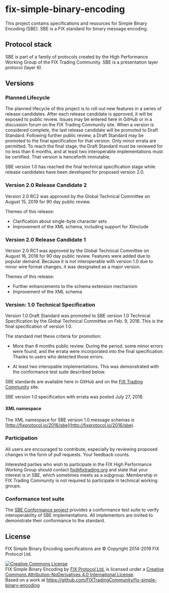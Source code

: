 # fix-simple-binary-encoding

This project contains specifications and resources for Simple Binary Encoding (SBE).
SBE is a FIX standard for binary message encoding. 

## Protocol stack
SBE is part of a family of protocols created by the High Performance Working Group
 of the FIX Trading Community. SBE is a presentation layer protocol (layer 6).

## Versions

### Planned Lifecycle

The planned lifecycle of this project is to roll out new features in a series of release candidates. After each release candidate is approved, it will be exposed to public review. Issues may be entered here in GitHub or in a discussion forum on the FIX Trading Community site. When a version is considered complete, the last release candidate will be promoted to Draft Standard. Following further public review, a Draft Standard may be promoted to the final specification for that version. Only minor errata are permitted. To reach the final stage, the Draft Standard must be reviewed for no less than 6 months, and at least two interoperable implementations must be certified. That version is henceforth immutable.

SBE version 1.0 has reached the final technical specification stage while release candidates have been developed for proposed version 2.0. 

### Version 2.0 Release Candidate 2

Version 2.0 RC2 was approved by the Global Technical Committee on August 15, 2019 for 90 day public review. 

Themes of this release:

* Clarification about single-byte character sets
* Improvement of the XML schema, including support for XIinclude

### Version 2.0 Release Candidate 1

Version 2.0 RC1 was approved by the Global Technical Committee on August 16, 2018 for 90 day public review. Features were added due to popular demand. Because it is not interoperable with version 1.0 due to minor wire format changes, it was designated as a major version.

Themes of this release:

* Further enhancements to the schema extension mechanism
* Improvement of the XML schema

### Version: 1.0 Technical Specification
Version 1.0 Draft Standard was promoted to SBE version 1.0 Technical Specification by the Global Technical Committee on Feb. 9, 2016. This is the final specification of version 1.0.

The standard met these criteria for promotion:
* More than 6 months public review. During the period, some minor errors were found, and the errata were incorporated into the final specification. Thanks to users who detected those errors.

* At least two interopable implementations. This was demonstrated with the conformance test suite described below.

SBE standards are available here in GitHub and on the [FIX Trading Community](http://www.fixtradingcommunity.org/pg/structure/tech-specs/simple-binary-encoding) site. 

SBE version 1.0 specification with errata was posted July 27, 2018.

#### XML namespace
The XML namespace for SBE version 1.0 message schemas is [http://fixprotocol.io/2016/sbe](http://fixprotocol.io/2016/sbe).

### Participation
All users are encouraged to contribute, especially by reviewing proposed changes in the form of pull requests. Your feedback counts.

Interested parties who wish to participate in the FIX High Performance Working Group should contact fix@fixtrading.org and state that your interest is in SBE, which sometimes meets as a subgroup. Membership in FIX Trading Community is not required to participate in technical working groups.

### Conformance test suite
The [SBE Conformance project](https://github.com/FIXTradingCommunity/fix-sbe-conformance) provides a conformance test suite to verify interoperability of SBE implementations. All implementors are invited to demonstrate their conformance to the standard.

## License
FIX Simple Binary Encoding specifications are © Copyright 2014-2019 FIX Protocol Ltd.

<a rel="license" href="http://creativecommons.org/licenses/by-nd/4.0/"><img alt="Creative Commons License" style="border-width:0" src="https://i.creativecommons.org/l/by-nd/4.0/88x31.png" /></a><br /><span xmlns:dct="http://purl.org/dc/terms/" href="http://purl.org/dc/dcmitype/Text" property="dct:title" rel="dct:type">FIX Simple Binary Encoding</span> by <a xmlns:cc="http://creativecommons.org/ns#" href="http://www.fixtradingcommunity.org/" property="cc:attributionName" rel="cc:attributionURL">FIX Protocol Ltd.</a> is licensed under a <a rel="license" href="http://creativecommons.org/licenses/by-nd/4.0/">Creative Commons Attribution-NoDerivatives 4.0 International License</a>.<br />Based on a work at <a xmlns:dct="http://purl.org/dc/terms/" href="https://github.com/FIXTradingCommunity/fix-simple-binary-encoding" rel="dct:source">https://github.com/FIXTradingCommunity/fix-simple-binary-encoding</a>




